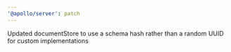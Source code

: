 ```yaml
---
'@apollo/server': patch
---
```


Updated documentStore to use a schema hash rather than a random UUID for custom implementations
